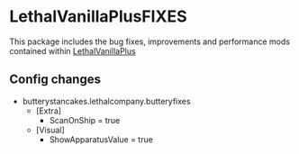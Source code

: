 # LethalVanillaPlusFIXES
This package includes the bug fixes, improvements and performance mods contained within [LethalVanillaPlus](https://thunderstore.io/c/lethal-company/p/Georg9741/LethalVanillaPlus/)

## Config changes
- butterystancakes.lethalcompany.butteryfixes
  - [Extra]
    - ScanOnShip = true
  - [Visual]
    - ShowApparatusValue = true